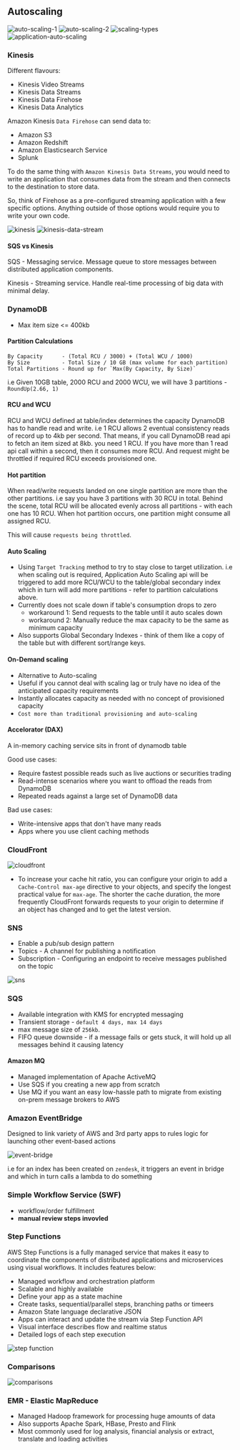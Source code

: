 ## Autoscaling

![auto-scaling-1](auto-scaling-1.png)
![auto-scaling-2](auto-scaling-2.png)
![scaling-types](scaling-types.png)
![application-auto-scaling](application-auto-scaling.png)

### Kinesis

Different flavours:
- Kinesis Video Streams
- Kinesis Data Streams
- Kinesis Data Firehose
- Kinesis Data Analytics

Amazon Kinesis `Data Firehose` can send data to:

- Amazon S3
- Amazon Redshift
- Amazon Elasticsearch Service
- Splunk

To do the same thing with `Amazon Kinesis Data Streams`, you would need to write an application that consumes data from the stream and then connects to the destination to store data.

So, think of Firehose as a pre-configured streaming application with a few specific options. Anything outside of those options would require you to write your own code.

![kinesis](kinesis.png)
![kinesis-data-stream](kinesis-data-stream.png)

#### SQS vs Kinesis

SQS - Messaging service. Message queue to store messages between distributed application components.

Kinesis - Streaming service. Handle real-time processing of big data with minimal delay.

### DynamoDB

- Max item size <= 400kb

#### Partition Calculations

```
By Capacity      - (Total RCU / 3000) + (Total WCU / 1000)
By Size          - Total Size / 10 GB (max volume for each partition)
Total Partitions - Round up for `Max(By Capacity, By Size)`
```
i.e Given 10GB table, 2000 RCU and 2000 WCU, we will have 3 partitions - `RoundUp(2.66, 1)`

#### RCU and WCU
RCU and WCU defined at table/index determines the capacity DynamoDB has to handle read and write. i.e 1 RCU allows 2 eventual consistency reads of record up to 4kb per second. That means, if you call DynamoDB read api to fetch an item sized at 8kb. you need 1 RCU. If you have more than 1 read api call within a second, then it consumes more RCU. And request might be throttled if required RCU exceeds provisioned one.

#### Hot partition

When read/write requests landed on one single partition are more than the other partitions. i.e say you have 3 partitions with 30 RCU in total. Behind the scene, total RCU will be allocated evenly across all partitions - with each one has 10 RCU. When hot partition occurs, one partition might consume all assigned RCU.

This will cause `requests being throttled`.

#### Auto Scaling

- Using `Target Tracking` method to try to stay close to target utilization. i.e when scaling out is required, Application Auto Scaling api will be triggered to add more RCU/WCU to the table/global secondary index which in turn will add more partitions - refer to partition calculations above.
- Currently does not scale down if table's consumption drops to zero
    - workaround 1: Send requests to the table until it auto scales down
    - workaround 2: Manually reduce the max capacity to be the same as minimum capacity
- Also supports Global Secondary Indexes - think of them like a copy of the table but with different sort/range keys.

#### On-Demand scaling

- Alternative to Auto-scaling
- Useful if you cannot deal with scaling lag or truly have no idea of the anticipated capacity requirements
- Instantly allocates capacity as needed with no concept of provisioned capacity
- `Cost more than traditional provisioning and auto-scaling`

#### Accelorator (DAX)

A in-memory caching service sits in front of dynamodb table

Good use cases:

- Require fastest possible reads such as live auctions or securities trading
- Read-intense scenarios where you want to offload the reads from DynamoDB
- Repeated reads against a large set of DynamoDB data

Bad use cases:

 - Write-intensive apps that don't have many reads
 - Apps where you use client caching methods

 ### CloudFront

 ![cloudfront](./cloudfront.png)

 - To increase your cache hit ratio, you can configure your origin to add a `Cache-Control max-age` directive to your objects, and specify the longest practical value for `max-age`. The shorter the cache duration, the more frequently CloudFront forwards requests to your origin to determine if an object has changed and to get the latest version.

 ### SNS

- Enable a pub/sub design pattern
- Topics - A channel for publishing a notification
- Subscription - Configuring an endpoint to receive messages published on the topic

![sns](./sns.png)

### SQS

- Available integration with KMS for encrypted messaging
- Transient storage - `default 4 days, max 14 days`
- max message size of `256kb`.
- FIFO queue downside - if a message fails or gets stuck, it will hold up all messages behind it causing latency

#### Amazon MQ

- Managed implementation of Apache ActiveMQ
- Use SQS if you creating a new app from scratch
- Use MQ if you want an easy low-hassle path to migrate from existing on-prem message brokers to AWS

### Amazon EventBridge

Designed to link variety of AWS and 3rd party apps to rules logic for launching other event-based actions

![event-bridge](./event-bridge.png)

i.e for an index has been created on `zendesk`, it triggers an event in bridge and which in turn calls a lambda to do something

### Simple Workflow Service (SWF)

- workflow/order fulfillment
- **manual review steps invovled**

### Step Functions

AWS Step Functions is a fully managed service that makes it easy to coordinate the components of distributed applications and microservices using visual workflows. It includes features below:

- Managed workflow and orchestration platform
- Scalable and highly available
- Define your app as a state machine
- Create tasks, sequential/parallel steps, branching paths or timeers
- Amazon State language declarative JSON
- Apps can interact and update the stream via Step Function API
- Visual interface describes flow and realtime status
- Detailed logs of each step execution

![step function](./step-functions.png)

### Comparisons

![comparisons](./comparisons.png)

### EMR - Elastic MapReduce

- Managed Hadoop framework for processing huge amounts of data
- Also supports Apache Spark, HBase, Presto and Flink
- Most commonly used for log analysis, financial analysis or extract, translate and loading activities
